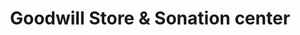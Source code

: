 ---
title: "Goodwill Store & Sonation center"
url: /spruce-grove/goodwill-store-and-sonation-center/
shop: charity
---